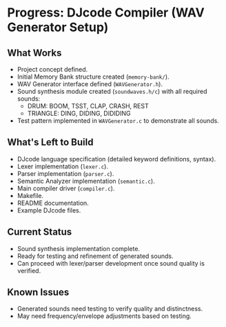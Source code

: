 # Progress: DJcode Compiler (WAV Generator Setup)

## What Works
-   Project concept defined.
-   Initial Memory Bank structure created (`memory-bank/`).
-   WAV Generator interface defined (`WAVGenerator.h`).
-   Sound synthesis module created (`soundwaves.h/c`) with all required sounds:
    * DRUM: BOOM, TSST, CLAP, CRASH, REST
    * TRIANGLE: DING, DIDING, DIDIDING
-   Test pattern implemented in `WAVGenerator.c` to demonstrate all sounds.

## What's Left to Build
-   DJcode language specification (detailed keyword definitions, syntax).
-   Lexer implementation (`lexer.c`).
-   Parser implementation (`parser.c`).
-   Semantic Analyzer implementation (`semantic.c`).
-   Main compiler driver (`compiler.c`).
-   Makefile.
-   README documentation.
-   Example DJcode files.

## Current Status
-   Sound synthesis implementation complete.
-   Ready for testing and refinement of generated sounds.
-   Can proceed with lexer/parser development once sound quality is verified.

## Known Issues
-   Generated sounds need testing to verify quality and distinctness.
-   May need frequency/envelope adjustments based on testing.
